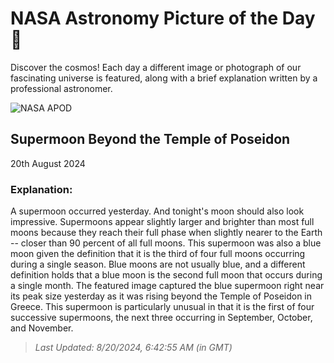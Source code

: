 
  # NASA Astronomy Picture of the Day 🌌

  Discover the cosmos! Each day a different image or photograph of our fascinating universe is featured, along with a brief explanation written by a professional astronomer.

![NASA APOD](https://apod.nasa.gov/apod/image/2408/SupermoonPoseidon_Maragos_1601.jpg)

## Supermoon Beyond the Temple of Poseidon

20th August 2024

### Explanation: 

A supermoon occurred yesterday. And tonight's moon should also look impressive.  Supermoons appear slightly larger and brighter than most full moons because they reach their full phase when slightly nearer to the Earth -- closer than 90 percent of all full moons.  This supermoon was also a blue moon given the definition that it is the third of four full moons occurring during a single season.  Blue moons are not usually blue, and a different definition holds that a blue moon is the second full moon that occurs during a single month.  The featured image captured the blue supermoon right near its peak size yesterday as it was rising beyond the Temple of Poseidon in Greece. This supermoon is particularly unusual in that it is the first of four successive supermoons, the next three occurring in September, October, and November.

> _Last Updated: 8/20/2024, 6:42:55 AM (in GMT)_
